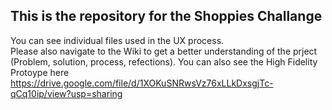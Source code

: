 ## This is the repository for the Shoppies Challange

You can see individual files used in the UX process.<br>
Please also navigate to the Wiki to get a better understanding of the prject (Problem, solution, process, refections). 
You can also see the High Fidelity Protoype here https://drive.google.com/file/d/1XOKuSNRwsVz76xLLkDxsgjTc-qCq10ip/view?usp=sharing
